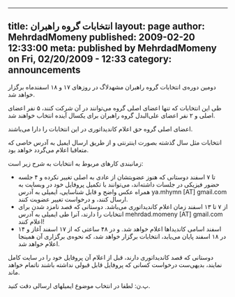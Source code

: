 ----------
title: انتخابات گروه راهبران
layout: page
author: MehrdadMomeny
published: 2009-02-20 12:33:00
meta: published by MehrdadMomeny on Fri, 02/20/2009 - 12:33
category: announcements
----------
دومین دوره‌ی انتخابات گروه راهبران مشهدلاگ در روزهای ۱۷ و ۱۸ اسفندماه برگزار
خواهد شد.

طی این انتخابات که تنها اعضای اصلی گروه می‌توانند در آن شرکت کنند، ۵ نفر اعضای
اصلی و ۲ نفر اعضای علی‌البدل گروه راهبران برای یکسال آینده انتخاب خواهند شد.

اعضای اصلی گروه حق اعلام کاندیداتوری در این انتخابات را دارا می‌باشند.

انتخابات مثل سال گذشته بصورت اینترنتی و از طریق ارسال ایمیل به آدرس خاصی که
متعاقبا اعلام می‌گردد خواهد بود.

زمانبندی کارهای مربوط به انتخابات به شرح زیر است:

  * تا ۷ اسفند دوستانی که هنوز عضویتشان از عادی به اصلی تغییر نکرده و ۴ جلسه حضور فیزیکی در جلسات داشته‌اند، می‌توانند با تکمیل پروفایل خود در وبسایت به همراه عکس واضح و قابل شناسایی، ایمیلی به آدرس ya.mhymn [AT] gmail.com ارسال کنند، و درخواست تغییر عضویت کنند.
  * از ۷ تا ۱۳ اسفند زمان اعلام کاندیداتوری می‌باشد. دوستانی که قصد نامزد شدن برای انتخابات را دارند، آنرا طی ایمیلی به آدرس mehrdad.momeny [AT] gmail.com اعلام کنند!
  * ۱۴ اسفند اسامی کاندیداها اعلام خواهد شد. و در ۴۸ ساعتی که از ۱۷ اسفند آغاز و در ۱۸ اسفند پایان می‌یابد، انتخابات برگزار خواهد شد، که نحوه‌ی برگزاری آن همینجا اعلام خواهد شد.

دوستانی که قصد کاندیداتوری دارند، قبل از اعلام آن پروفایل خود را در سایت کامل
نمایند، بدیهی‌ست درخواست کسانی که پروفایل قابل قبولی نداشته باشند ناتمام خواهد
ماند.

پ.ن: لطفا در انتخاب موضوع ایمیلهای ارسالی دقت کنید.

